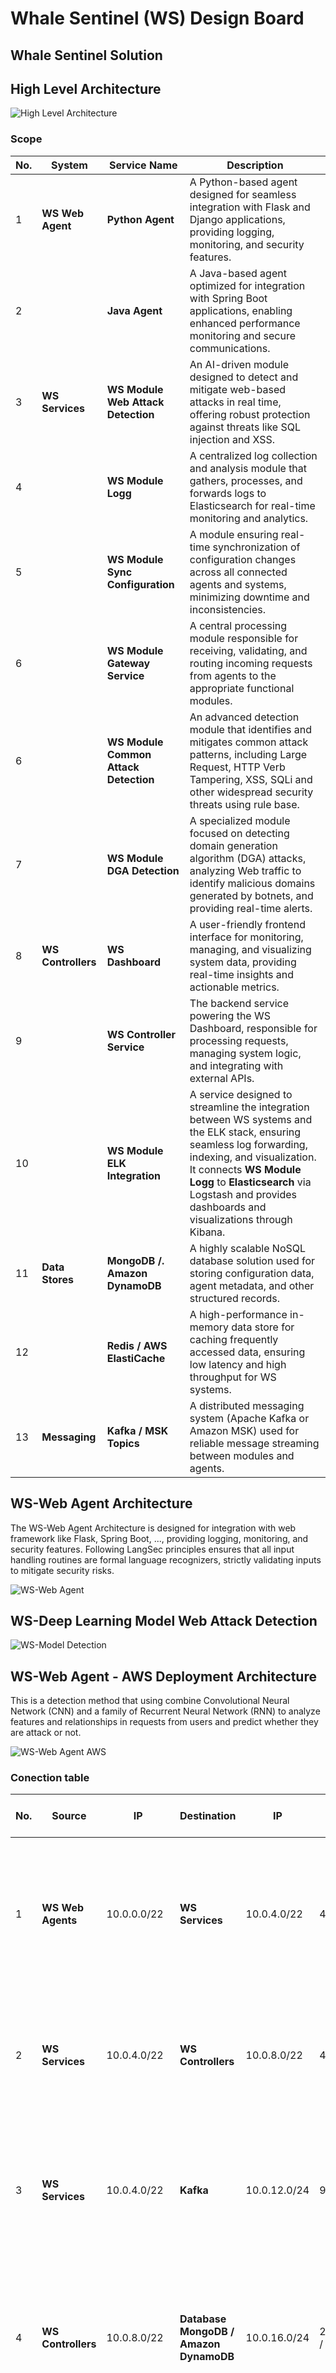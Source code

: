 # Whale Sentinel (WS) Design Board

## Whale Sentinel Solution



## High Level Architecture

![High Level Architecture](https://github.com/noobpk/whale-sentinel/blob/main/diagrams/WS_High_Level_Architecture.png?raw=true)

### Scope 

| **No.** | **System**            | **Service Name**                 | **Description**                                                                                           |
|---------|-----------------------|----------------------------------|-----------------------------------------------------------------------------------------------------------|
| 1       | **WS Web Agent**      | **Python Agent**                | A Python-based agent designed for seamless integration with Flask and Django applications, providing logging, monitoring, and security features. |
| 2       |                       | **Java Agent**                  | A Java-based agent optimized for integration with Spring Boot applications, enabling enhanced performance monitoring and secure communications. |
| 3       | **WS Services**        | **WS Module Web Attack Detection** | An AI-driven module designed to detect and mitigate web-based attacks in real time, offering robust protection against threats like SQL injection and XSS. |
| 4       |                       | **WS Module Logg**              | A centralized log collection and analysis module that gathers, processes, and forwards logs to Elasticsearch for real-time monitoring and analytics. |
| 5       |                       | **WS Module Sync Configuration** | A module ensuring real-time synchronization of configuration changes across all connected agents and systems, minimizing downtime and inconsistencies. |
| 6       |                       | **WS Module Gateway Service** | A central processing module responsible for receiving, validating, and routing incoming requests from agents to the appropriate functional modules.|
| 6       |                       | **WS Module Common Attack Detection** | An advanced detection module that identifies and mitigates common attack patterns, including Large Request, HTTP Verb Tampering, XSS, SQLi and other widespread security threats using rule base. |
| 7       |                       | **WS Module DGA Detection** | A specialized module focused on detecting domain generation algorithm (DGA) attacks, analyzing Web traffic to identify malicious domains generated by botnets, and providing real-time alerts. |
| 8       | **WS Controllers**     | **WS Dashboard**                | A user-friendly frontend interface for monitoring, managing, and visualizing system data, providing real-time insights and actionable metrics. |
| 9       |                       | **WS Controller Service**       | The backend service powering the WS Dashboard, responsible for processing requests, managing system logic, and integrating with external APIs. |
| 10       |                       | **WS Module ELK Integration**   | A service designed to streamline the integration between WS systems and the ELK stack, ensuring seamless log forwarding, indexing, and visualization. It connects **WS Module Logg** to **Elasticsearch** via Logstash and provides dashboards and visualizations through Kibana. |
| 11       | **Data Stores**       | **MongoDB /. Amazon DynamoDB**   | A highly scalable NoSQL database solution used for storing configuration data, agent metadata, and other structured records. |
| 12      |                       | **Redis / AWS ElastiCache**     | A high-performance in-memory data store for caching frequently accessed data, ensuring low latency and high throughput for WS systems. |
| 13      | **Messaging**         | **Kafka / MSK Topics**          | A distributed messaging system (Apache Kafka or Amazon MSK) used for reliable message streaming between modules and agents. |

## WS-Web Agent Architecture

The WS-Web Agent Architecture is designed for integration with web framework like Flask, Spring Boot, ..., providing logging, monitoring, and security features. Following LangSec principles ensures that all input handling routines are formal language recognizers, strictly validating inputs to mitigate security risks.

![WS-Web Agent](https://github.com/noobpk/whale-sentinel/blob/main/diagrams/WS_Web_Agent_Architecture.png?raw=true)

## WS-Deep Learning Model Web Attack Detection 

![WS-Model Detection](https://github.com/noobpk/whale-sentinel/blob/main/diagrams/WS_Deep_Learning_Model_Web_Attack_Detection.png?raw=true)

## WS-Web Agent - AWS Deployment Architecture

This is a detection method that using combine Convolutional Neural Network (CNN) and a family of Recurrent Neural Network (RNN) to analyze features and relationships in requests from users and predict whether they are attack or not.

![WS-Web Agent AWS](https://github.com/noobpk/whale-sentinel/blob/main/diagrams/WS_Web_Agent_AWS_Deployment_Architecture.png?raw=true)

### Conection table

| **No.** | **Source**         | **IP**             | **Destination**            | **IP**                  | **Port** | **Protocols**   | **Purpose**                                                                 | **Number of IPs Assigned** |
|---------|--------------------|--------------------|----------------------------|-------------------------|----------|-----------------|-----------------------------------------------------------------------------|---------------------------|
| 1       | **WS Web Agents**    | 10.0.0.0/22        | **WS Services**             | 10.0.4.0/22             | 443      | HTTPS, TLS 1.2  | Connection between WS Web Agents and WS Services for secure communication, enabling logging, monitoring, and web attack detection, ... | 1024                      |
| 2       | **WS Services**      | 10.0.4.0/22        | **WS Controllers**          | 10.0.8.0/22             | 443      | HTTPS, TLS 1.2  | Communication between WS Service and WS Controller to transmit monitoring data, system alerts, and control configurations. | 1024                      |
| 3       | **WS Services**      | 10.0.4.0/22        | **Kafka**                  | 10.0.12.0/24            | 9080     | HTTPS, TLS 1.2  | Enable secure, high-throughput data streaming between WS Service and Kafka, ensuring reliable message queuing and processing. | 1024                      |
| 4       | **WS Controllers**   | 10.0.8.0/22        | **Database MongoDB / Amazon DynamoDB** | 10.0.16.0/24            | 27017 / 8000 | HTTPS, TLS 1.2  | Secure connection from WS Controller to the database for accessing and storing configuration, monitoring logs, and application data. | 1024                        |
| 5       | **Kafka / MSK**     | 10.0.12.0/24       | **WS Controllers**          | 10.0.8.0/22             | 9080     | HTTPS, TLS 1.2  | Kafka communicates with WS Controller to push data such as logs, messages, and event triggers for further analysis and processing. | 256                       |
| 6       | **WS Controllers**   | 10.0.8.0/22        | **WS Service**             | 10.0.4.0/22             | 443      | HTTPS, TLS 1.2  | WS Controller communicates with WS Service to manage service configurations, control system states, and update monitoring parameters. | 1024                        |

## Security

### Application

Implementing Language-theoretic Security (LangSec) in application development involves designing input-handling routines as formal language recognizers, ensuring that all inputs are strictly validated and parsed according to well-defined grammars, thereby mitigating vulnerabilities and enhancing overall security.

- All data is validated at both the frontend and backend.
  - Text input / output
    - All data is validated at both the frontend and backend, and special characters are filtered and removed. ``!` @ # $ % ^ & * () - _ = + { } [ ] | \ : ; " ' < > , . ? / ~ \``
    - Use prepared statements (also known as parameterized queries) to prevent SQL Injection.
    - Ensure data is encoded before it is sent back to the application.
    - Do not display detailed error messages in the application. Instead, show a general error message or redirect users to an error page.
    - Masking sensitive information, such as passwords and personally identifiable information (PII).
  - File upload
    - Whitelist file extensions (e.g., pdf, png, jpg, etc.).
    - Check the end of the file name string against the whitelist to validate the file extension.
    - Check the metadata header of the file to validate the file type.
    - Check the file size does not exceed 25MB.
    - Create a random name for the file before saving it.
    - Save the file to the specified directory.
-  Check authentication and authorization before performing any action.
-  Use the GET method to retrieve data and the POST method to update data.

### Network 

- By default, deny all connections. Allow connections only when needed.
- All connections are encrypted in transit using HTTPS and at least TLS 1.2 for secure communication.
- Use SFTP with TLS 1.2 or above for file transfers.

### Data

- Classify and label sensitive information, such as passwords and personally identifiable information (PII).
- Enable data encryption features when storing data on AWS services such as RDS, S3, ElastiCache, ..., or other cloud services.
- Encrypt all backup data.

### Cryptography

- Implement strong cryptographic practices.
  - Strong Hash Algorithms : SHA-256, SHA-3, BLAKE2, BLAKE2.
  - Strong Encryption Algorithms : AES 256/GCM/NoPadding, RSA 2048, ECC.
- Use AES256 to encryption E2E message with sensitve data when transfer.
- Use PGP to encryption file when tranfer.
- Use SHA256withRSA for request signing.
- Use JWT with RS256 (RSA Signature with SHA-256) for REST API authentication with a secret key length of 2048 bits or RSA 2048 for public and private keys.
- Follow the X.509 Version 3 Certificate format for certificates.

### Key Management

|AWS Service | Key Name - Alias | Type | Alogrithm | Rotation (days) | Description |
|------------|------|----------|----------|----------|-------------|
|aws/secretsmanager |aws/whale-sentinel/internal-services| API Key | N/A | 365 | API key used for authentication between internal whale-sentinel services to ensure secure service-to-service communication. | 
| aws/kms | aws/whale-sentinel/rds | Encryption & descryption key | AES-256 | 365 | RDS encryption and descryption |

## Automation 

### DevSecOps 

Implementing DevSecOps in application development involves integrating security practices into the DevOps workflow, ensuring that security is considered at every stage of the software development lifecycle, from planning and coding to testing, deployment, and maintenance.

![DevSecOps](https://github.com/noobpk/whale-sentinel/blob/main/diagrams/WS_DevSecOps_Architecture.png?raw=true)

### MLSecOps

Implementing MLSecOps in developing and training AI models involves integrating security practices into the machine learning lifecycle, ensuring that data, models, and infrastructure are protected at every stage, from data collection and preprocessing to model training, deployment, and monitoring.

![MLSecOps](https://github.com/noobpk/whale-sentinel/blob/main/diagrams/WS_MLSecOps_Architecture.png?raw=true)
